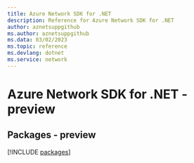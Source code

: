 ```yaml
---
title: Azure Network SDK for .NET
description: Reference for Azure Network SDK for .NET
author: aznetsuppgithub
ms.author: aznetsuppgithub
ms.data: 03/02/2023
ms.topic: reference
ms.devlang: dotnet
ms.service: network
---
```

# Azure Network SDK for .NET - preview
## Packages - preview
[!INCLUDE [packages](network-index.md)]